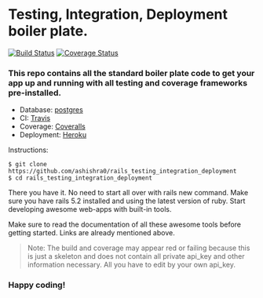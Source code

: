 # Testing, Integration, Deployment boiler plate.
[![Build Status](https://travis-ci.org/ashishra0/rails_testing_integration_deployment.svg?branch=develop)](https://travis-ci.org/ashishra0/rails_testing_integration_deployment) [![Coverage Status](https://coveralls.io/repos/github/ashishra0/rails_testing_integration_deployment/badge.svg?branch=develop)](https://coveralls.io/github/ashishra0/rails_testing_integration_deployment?branch=develop)

### This repo contains all the standard boiler plate code to get your app up and running with all testing and coverage frameworks pre-installed. 

* Database: [postgres](https://www.postgresql.org/)
* CI: [Travis](https://travis-ci.org/)
* Coverage: [Coveralls](https://coveralls.io/)
* Deployment: [Heroku](https://heroku.com)

Instructions:

```shell
$ git clone https://github.com/ashishra0/rails_testing_integration_deployment
$ cd rails_testing_integration_deployment
```
There you have it. No need to start all over with rails new command.
Make sure you have rails 5.2 installed and using the latest version of ruby.
Start developing awesome web-apps with built-in tools. 

Make sure to read the documentation of all these awesome tools before getting started. Links are already mentioned above. 

> Note: The build and coverage may appear red or failing because this is just a skeleton and does not contain all private api_key and other information necessary. All you have to edit by your own api_key.

### Happy coding! 